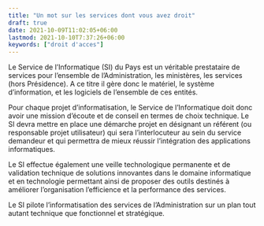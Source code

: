 ```yaml
---
title: "Un mot sur les services dont vous avez droit"
draft: true
date: 2021-10-09T11:02:05+06:00
lastmod: 2021-10-10T7:37:26+06:00
keywords: ["droit d'acces"]
---
```


Le Service de l’Informatique (SI) du Pays est un véritable prestataire de services pour l’ensemble de l’Administration, les ministères, les services (hors Présidence). A ce titre il gère donc le matériel, le système d’information, et les logiciels de l’ensemble de ces entités.

Pour chaque projet d’informatisation, le Service de l’Informatique doit donc avoir une mission d’écoute et de conseil en termes de choix technique. Le SI devra mettre en place une démarche projet en désignant un référent (ou responsable projet utilisateur) qui sera l’interlocuteur au sein du service demandeur et qui permettra de mieux réussir l’intégration des applications informatiques.

Le SI effectue également une veille technologique permanente et de validation technique de solutions innovantes dans le domaine informatique et en technologie permettant ainsi de proposer des outils destinés à améliorer l’organisation l’efficience et la performance des services.

Le SI pilote l’informatisation des services de l’Administration sur un plan tout autant technique que fonctionnel et stratégique.